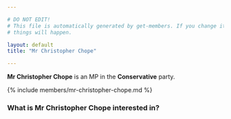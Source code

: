 ```yaml
---

# DO NOT EDIT!
# This file is automatically generated by get-members. If you change it, bad
# things will happen.

layout: default
title: "Mr Christopher Chope"

---
```


**Mr Christopher Chope** is an MP in the **Conservative** party.

{% include members/mr-christopher-chope.md %}

### What is Mr Christopher Chope interested in?


